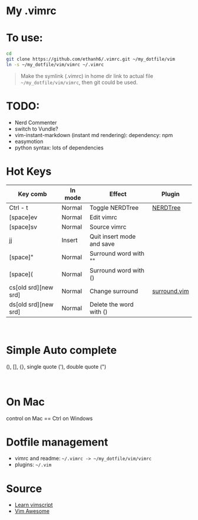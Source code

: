 # My .vimrc

# To use:
```sh
cd 
git clone https://github.com/ethanh6/.vimrc.git ~/my_dotfile/vim
ln -s ~/my_dotfile/vim/vimrc ~/.vimrc
```

> Make the symlink (.vimrc) in home dir link to actual file `~/my_dotfile/vim/vimrc`, then git could be used.

# TODO:
- Nerd Commenter
- switch to Vundle?
- vim-instant-markdown (instant md rendering): dependency: npm
- easymotion
- python syntax: lots of dependencies

# Hot Keys

| Key comb | In mode |  Effect | Plugin |
|-------   | ------ | ------ | --- |
| Ctrl - t | Normal | Toggle NERDTree | [NERDTree](https://vimawesome.com/plugin/nerdtree-red)
| [space]ev | Normal | Edit vimrc|
| [space]sv | Normal | Source vimrc|
| jj | Insert | Quit insert mode and save|
| [space]" | Normal | Surround word with ""|
| [space]( | Normal | Surround word with ()|
| cs[old srd][new srd]| Normal | Change surround | [surround.vim](https://vimawesome.com/plugin/surround-vim) 
| ds[old srd][new srd]| Normal | Delete the word with ()|

<br>

# Simple Auto complete
(), [], {}, single quote ('), double quote (")


<br>

# On Mac
control on Mac == Ctrl on Windows

# Dotfile management
- vimrc and readme: `~/.vimrc -> ~/my_dotfile/vim/vimrc`
- plugins: `~/.vim`


# Source
- [Learn vimscript](https://learnvimscriptthehardway.stevelosh.com)
- [Vim Awesome](https://vimawesome.com)
